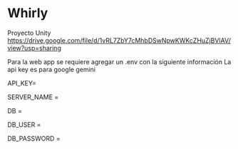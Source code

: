 
# Whirly

Proyecto Unity https://drive.google.com/file/d/1vRL7ZbY7cMhbDSwNpwKWKcZHuZjBVlAV/view?usp=sharing

Para la web app se requiere agregar un .env con la siguiente información
La api key es para google gemini

API_KEY=

SERVER_NAME =

DB =

DB_USER = 

DB_PASSWORD = 
